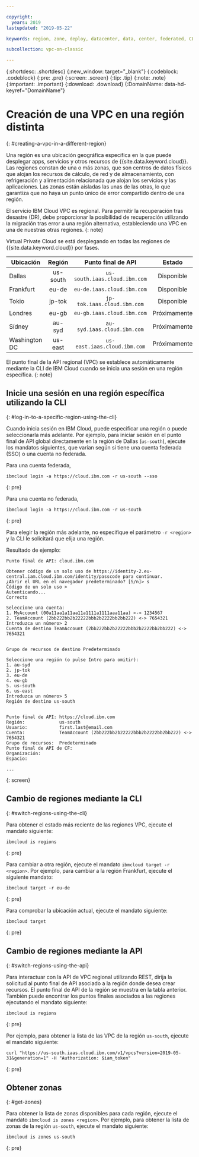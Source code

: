 ```yaml
---

copyright:
  years: 2019
lastupdated: "2019-05-22"

keywords: region, zone, deploy, datacenter, data, center, federated, CLI, API, account, failover, disaster, recovery, DR

subcollection: vpc-on-classic

---
```


{:shortdesc: .shortdesc}
{:new_window: target="_blank"}
{:codeblock: .codeblock}
{:pre: .pre}
{:screen: .screen}
{:tip: .tip}
{:note: .note}
{:important: .important}
{:download: .download}
{:DomainName: data-hd-keyref="DomainName"}

# Creación de una VPC en una región distinta
{: #creating-a-vpc-in-a-different-region}

Una región es una ubicación geográfica específica en la que puede desplegar apps, servicios y otros recursos de {{site.data.keyword.cloud}}. Las regiones constan de una o más zonas, que son centros de datos físicos que alojan los recursos de cálculo, de red y de almacenamiento, con refrigeración y alimentación relacionada que alojan los servicios y las aplicaciones. Las zonas están aisladas las unas de las otras, lo que garantiza que no haya un punto único de error compartido dentro de una región.

El servicio IBM Cloud VPC es regional. Para permitir la recuperación tras desastre (DR), debe proporcionar la posibilidad de recuperación utilizando la migración tras error a una región alternativa, estableciendo una VPC en una de nuestras otras regiones.
{: note}

Virtual Private Cloud se está desplegando en todas las regiones de {{site.data.keyword.cloud}} por fases.

|   Ubicación     | Región | Punto final de API | Estado |
| ------- | :------: | :------: |:------: |
| Dallas | us-south | `us-south.iaas.cloud.ibm.com`| Disponible |
| Frankfurt | eu-de | `eu-de.iaas.cloud.ibm.com`| Disponible |
| Tokio | jp-tok | `jp-tok.iaas.cloud.ibm.com`| Disponible |
| Londres | eu-gb | `eu-gb.iaas.cloud.ibm.com`| Próximamente |
| Sídney | au-syd | `au-syd.iaas.cloud.ibm.com`| Próximamente |
| Washington DC | us-east | `us-east.iaas.cloud.ibm.com`| Próximamente |

El punto final de la API regional (VPC) se establece automáticamente mediante la CLI de IBM Cloud cuando se inicia una sesión en una región específica.
{: note}

## Inicie una sesión en una región específica utilizando la CLI
{: #log-in-to-a-specific-region-using-the-cli}

Cuando inicia sesión en IBM Cloud, puede especificar una región o puede seleccionarla más adelante. Por ejemplo, para iniciar sesión en el punto final de API global directamente en la región de Dallas (`us-south`), ejecute los mandatos siguientes, que varían según si tiene una cuenta federada (SSO) o una cuenta no federada.

Para una cuenta federada,

```
ibmcloud login -a https://cloud.ibm.com -r us-south --sso
```
{: pre}

Para una cuenta no federada,

```
ibmcloud login -a https://cloud.ibm.com -r us-south
```
{: pre}

Para elegir la región más adelante, no especifique el parámetro `-r <region>` y la CLI le solicitará que elija una región.

Resultado de ejemplo:

```
Punto final de API: cloud.ibm.com

Obtener código de un solo uso de https://identity-2.eu-central.iam.cloud.ibm.com/identity/passcode para continuar.
¿Abrir el URL en el navegador predeterminado? [S/n]> s
Código de un solo uso >
Autenticando...
Correcto

Seleccione una cuenta:
1. MyAccount (00a11aa1a11aa11a1111a1111aaa11aa) <-> 1234567
2. TeamAccount (2bb222bb2b22222bbb2b2222bb2bb222) <-> 7654321
Introduzca un número> 2
Cuenta de destino TeamAccount (2bb222bb2b22222bbb2b2222bb2bb222) <-> 7654321


Grupo de recursos de destino Predeterminado

Seleccione una región (o pulse Intro para omitir):
1. au-syd
2. jp-tok
3. eu-de
4. eu-gb
5. us-south
6. us-east
Introduzca un número> 5
Región de destino us-south


Punto final de API: https://cloud.ibm.com
Región:             us-south
Usuario:            first.last@email.com
Cuenta:             TeamAccount (2bb222bb2b22222bbb2b2222bb2bb222) <-> 7654321
Grupo de recursos:  Predeterminado
Punto final de API de CF:
Organización:
Espacio:

...
```
{: screen}

## Cambio de regiones mediante la CLI
{: #switch-regions-using-the-cli}

Para obtener el estado más reciente de las regiones VPC, ejecute el mandato siguiente:

```
ibmcloud is regions
```
{: pre}

Para cambiar a otra región, ejecute el mandato `ibmcloud target -r <region>`. Por ejemplo, para cambiar a la región Frankfurt, ejecute el siguiente mandato:

```
ibmcloud target -r eu-de
```
{: pre}

Para comprobar la ubicación actual, ejecute el mandato siguiente:

```
ibmcloud target
```
{: pre}

## Cambio de regiones mediante la API  
{: #switch-regions-using-the-api}

Para interactuar con la API de VPC regional utilizando REST, dirija la solicitud al punto final de API asociado a la región donde desea crear recursos. El punto final de API de la región se muestra en la tabla anterior. También puede encontrar los puntos finales asociados a las regiones ejecutando el mandato siguiente:

```
ibmcloud is regions
```
{: pre}


Por ejemplo, para obtener la lista de las VPC de la región `us-south`, ejecute el mandato siguiente:

```
curl "https://us-south.iaas.cloud.ibm.com/v1/vpcs?version=2019-05-31&generation=1" -H "Authorization: $iam_token"
```
{: pre}


## Obtener zonas
{: #get-zones}

Para obtener la lista de zonas disponibles para cada región, ejecute el mandato `ibmcloud is zones <region>`. Por ejemplo, para obtener la lista de zonas de la región `us-south`, ejecute el mandato siguiente:

```
ibmcloud is zones us-south
```
{: pre}
